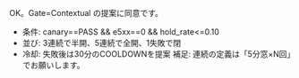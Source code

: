OK。Gate=Contextual の提案に同意です。
- 条件: canary==PASS && e5xx==0 && hold_rate<=0.10
- 並び: 3連続で半開、5連続で全開、1失敗で閉
- 冷却: 失敗後は30分のCOOLDOWNを提案
補足: 連続の定義は「5分窓×N回」でお願いします。
